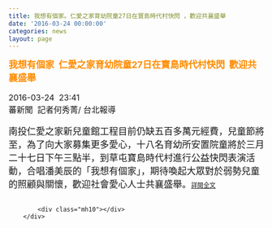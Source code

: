 ```yaml
---
title: 我想有個家。仁愛之家育幼院童27日在寶島時代村快閃 ，歡迎共襄盛舉
date: '2016-03-24 00:00:00'
categories: news
layout: page
---
```


<div class="text">
			<div>
	<div>
		<strong><span style="color:#ff8c00;"><span style="font-size:18px;">我想有個家&nbsp; 仁愛之家育幼院童27日在寶島時代村快閃&nbsp; 歡迎共襄盛舉</span></span></strong></div>
	<div>
		&nbsp;</div>
	<div>
		<span style="font-size: 16px; line-height: 1.3;">2016-03-24 &nbsp;23:41</span></div>
	<div>
		<span style="font-size: 16px;"><span style="line-height: 20.8px;">蕃新聞</span>&nbsp;&nbsp;記者何秀菁</span><span style="font-size: 16px;">/ 台北報導 &nbsp;&nbsp;</span></div>
	<div>
		<div>
			&nbsp;</div>
		<div>
			<span style="font-size:18px;">南投仁愛之家新兒童館工程目前仍缺五百多萬元經費，兒童節將至，為了向大家募集更多愛心，十八名育幼所安置院童將於三月二十七日下午三點半，到草屯寶島時代村進行公益快閃表演活動，合唱潘美辰的「我想有個家」，期待喚起大眾對於弱勢兒童的照顧與關懷，歡迎社會愛心人士共襄盛舉。</span><a href="http://n.yam.com/greatnews/society/20160324/20160324624626.html" style="font-size: 9pt;">詳閱全文</a></div>
	</div>
</div>
<div>
	&nbsp;</div>

			<div class="mh10"></div>
		</div>